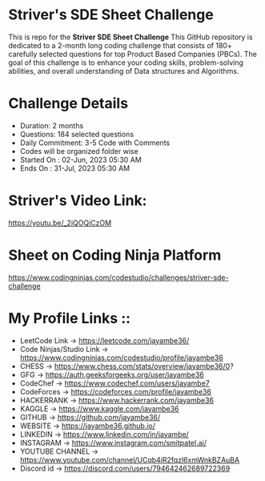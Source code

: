 # Striver's SDE Sheet Challenge

This is repo for the __Striver SDE Sheet Challenge__ This GitHub repository is dedicated to a 2-month long coding challenge that consists of 180+ carefully selected questions for top Product Based Companies (PBCs). The goal of this challenge is to enhance your coding skills, problem-solving abilities, and overall understanding of Data structures and Algorithms.

# Challenge Details
- Duration: 2 months
- Questions: 184 selected questions
- Daily Commitment: 3-5 Code with Comments
- Codes will be organized folder wise
- Started On : 02-Jun, 2023 05:30 AM
- Ends On : 31-Jul, 2023 05:30 AM

# Striver's Video Link:
https://youtu.be/_2iQOQiCzOM

# Sheet on Coding Ninja Platform
https://www.codingninjas.com/codestudio/challenges/striver-sde-challenge


# My Profile Links ::

- LeetCode Link -> https://leetcode.com/jayambe36/ 
- Code Ninjas/Studio Link -> https://www.codingninjas.com/codestudio/profile/jayambe36
- CHESS -> https://www.chess.com/stats/overview/jayambe36/0?
- GFG -> https://auth.geeksforgeeks.org/user/jayambe36
- CodeChef -> https://www.codechef.com/users/jayambe7
- CodeForces -> https://codeforces.com/profile/jayambe36
- HACKERRANK -> https://www.hackerrank.com/jayambe36
- KAGGLE -> https://www.kaggle.com/jayambe36
- GITHUB -> https://github.com/jayambe36/
- WEBSITE -> https://jayambe36.github.io/
- LINKEDIN -> https://www.linkedin.com/in/jayambe/
- INSTAGRAM -> https://www.instagram.com/smitpatel.ai/
- YOUTUBE CHANNEL -> https://www.youtube.com/channel/UCqb4iR2fqzl6xmWnkBZAuBA
- Discord id -> https://discord.com/users/794642462689722369
